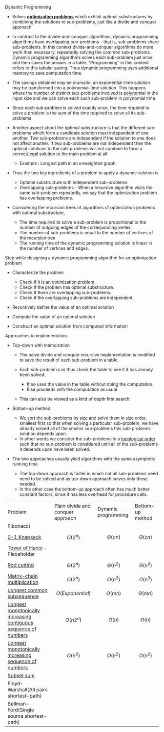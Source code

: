 Dynamic Programming

- Solves [**optimization
  problems**](Design%20of%20algorithms.odt#Optimization%20problems)
  which exhibit optimal substructures by combining the solutions to
  sub-problems, just like a divide and conquer approach

- In contrast to the divide-and-conquer algorithms, dynamic programming
  algorithms have overlapping sub-problems – that is, sub-problems share
  sub-problems. In this context divide-and-conquer algorithms do more
  work than necessary, repeatedly solving the common sub-problems.
  Dynamic programming algorithms solves each sub-problem just once and
  then saves the answer in a table. “Programming” in this context refers
  to this tabular saving. Thus dynamic programming uses additional
  memory to save computation time.

- The savings obtained may be dramatic: an exponential-time solution may
  be transformed into a polynomial-time solution. This happens where the
  number of distinct sub-problems involved is polynomial in the input
  size and we can solve each such sub-problem in polynomial time.

- Since each sub-problem is solved exactly once, the time required to
  solve a problem is the sum of the time required to solve all its
  sub-problems

- Another aspect about the optimal substructure is that the different
  sub-problems which form a candidate solution must independent of one
  another. Two sub-problems are independent if the solution to one does
  not affect another. If two sub-problems are not independent then the
  optimal solutions to the sub-problems will not combine to form a
  correct/legal solution to the main problem at all

  - Example : Longest path in an unweighted graph

- Thus the two key ingredients of a problem to apply a dynamic solution
  is

  - Optimal substructure with independent sub-problems
  - Overlapping sub-problems - When a recursive algorithm visits the
    same sub-problem repeatedly, we say that the optimization problem
    has overlapping problems.

- Considering the recursion trees of algorithms of optimization problems
  with optimal substructure,

  - The time required to solve a sub-problem is proportional to the
    number of outgoing edges of the corresponding vertex.
  - The number of sub-problems is equal to the number of vertices of the
    recursion tree
  - The running time of the dynamic programming solution is linear in
    the number of vertices and edges.

Step while designing a dynamic programming algorithm for an optimization
problem

- Characterize the problem

  - Check if it is an optimization problem.
  - Check if the problem has optimal substructure.
  - Check if there are overlapping sub-problems.
  - Check if the overlapping sub-problems are independent.

- Recursively define the value of an optimal solution

- Compute the value of an optimal solution

- Construct an optimal solution from computed information

Approaches to implementation

- Top-down with memoization

  - The naive divide and conquer recursive implementation is modified to
    save the result of each sub-problem in a table.

  - Each sub-problem can thus check the table to see if it has already
    been solved.

    - If so uses the value in the table without doing the computation.
    - Else proceeds with the computation as usual

  - This can also be viewed as a kind of depth first search.

- Bottom-up method

  - We sort the sub-problems by size and solve them in size order,
    smallest first so that when solving a particular sub-problem, we
    have already solved all of the smaller sub-problems this
    sub-problems solution depends upon.
  - In other words we consider the sub-problems in a [topological
    order](Precedence-Constrained%20Scheduling.odt) such that no
    sub-problem is considered until all of the sub-problems it depends
    upon have been solved.

- The two approaches usually yield algorithms with the same asymptotic
  running time

  - The top-down approach is faster in which not all sub-problems need
    need to be solved and as top-down approach solves only those needed.
  - In the other case the bottom-up approach often has much better
    constant factors, since it has less overhead for procedure calls.

|                                                                                                                                                                                                                                                                                                                          |                                   |                      |                           |
|--------------------------------------------------------------------------------------------------------------------------------------------------------------------------------------------------------------------------------------------------------------------------------------------------------------------------|-----------------------------------|----------------------|---------------------------|
| Problem                                                                                                                                                                                                                                                                                                                  | Plain divide and conquer approach | Dynamic programming  | Bottom-up method          |
| Fibonacci                                                                                                                                                                                                                                                                                                                |                                   |                      |                           |
| [0-1 Knapsack](0-1%20Knapsack.odt)                                                                                                                                                                                                                                                                                       | $$O{(2^{n})}$$                    | $$\Theta{({cn})}$$   | $$\Theta{({cn})}$$        |
| [Tower of Hanoi](Tower%20of%20Hanoi.odt) - Placeholder                                                                                                                                                                                                                                                                   |                                   |                      |                           |
| [Rod cutting](Rod%20cutting.odt)                                                                                                                                                                                                                                                                                         | $$\Theta{(2^{n})}$$               | $$\Theta{(n^{2})}$$  | $$\Theta{(n^{2})}$$       |
| [Matrix-chain multiplication](Matrix-chain%20multiplication.odt)                                                                                                                                                                                                                                                         | $$\Omega{(2^{n})}$$               | $$O{(n^{3})}$$       | $$O{(n^{3})}$$            |
| [Longest common subsequence](Longest%20common%20subsequence.odt)                                                                                                                                                                                                                                                         | $$O{(\mathit{Exponential})}$$     | $$O{(\mathit{mn})}$$ | $$\Theta{(\mathit{mn})}$$ |
| [Longest monotonically increasing ](Longest%20monotonically%20increasing%20contiguous%20sequence%20of%20numbers.odt)[contiguous ](Longest%20monotonically%20increasing%20contiguous%20sequence%20of%20numbers.odt)[sequence of numbers](Longest%20monotonically%20increasing%20contiguous%20sequence%20of%20numbers.odt) | $$O{({n2^{n}})}$$                 | $$O{(n)}$$           | $$O{(n)}$$                |
| [Longest monotonically increasing](Longest%20monotonically%20increasing%20sequence%20of%20numbers.odt)[ ](Longest%20monotonically%20increasing%20sequence%20of%20numbers.odt)[sequence of numbers](Longest%20monotonically%20increasing%20sequence%20of%20numbers.odt)                                                   | $$O{(n^{2})}$$                    | $$O{(n^{2})}$$       | $$O{(n^{2})}$$            |
| [Subset sum](Subset%20sum.odt)                                                                                                                                                                                                                                                                                           |                                   |                      |                           |
| Floyd- Warshall(All pairs shortest-path)                                                                                                                                                                                                                                                                                 |                                   |                      |                           |
| Bellman-Ford(Single source shortest-path)                                                                                                                                                                                                                                                                                |                                   |                      |                           |
